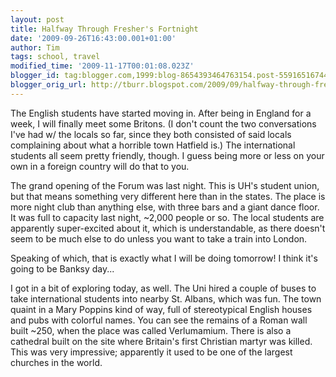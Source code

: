 ```yaml
---
layout: post
title: Halfway Through Fresher's Fortnight
date: '2009-09-26T16:43:00.001+01:00'
author: Tim
tags: school, travel
modified_time: '2009-11-17T00:01:08.023Z'
blogger_id: tag:blogger.com,1999:blog-8654393464763154.post-5591651674419615893
blogger_orig_url: http://tburr.blogspot.com/2009/09/halfway-through-freshers-fortnight.html
---
```


The English students have started moving in. After being in England for a week, I will finally meet some Britons. (I don't count the two conversations I've had w/ the locals so far, since they both consisted of said locals complaining about what a horrible town Hatfield is.) The international students all seem pretty friendly, though. I guess being more or less on your own in a foreign country will do that to you.

The grand opening of the Forum was last night. This is UH's student union, but that means something very different here than in the states. The place is more night club than anything else, with three bars and a giant dance floor. It was full to capacity last night, ~2,000 people or so. The local students are apparently super-excited about it, which is understandable, as there doesn't seem to be much else to do unless you want to take a train into London.

Speaking of which, that is exactly what I will be doing tomorrow! I think it's going to be Banksy day... 

I got in a bit of exploring today, as well. The Uni hired a couple of buses to take international students into nearby St. Albans, which was fun. The town quaint in a Mary Poppins kind of way, full of stereotypical English houses and pubs with colorful names. You can see the remains of a Roman wall built ~250, when the place was called Verlumamium. There is also a cathedral built on the site where Britain's first Christian martyr was killed. This was very impressive; apparently it used to be one of the largest churches in the world.
